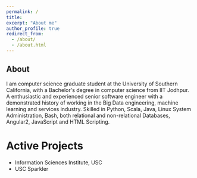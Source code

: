 ```yaml
---
permalink: /
title: 
excerpt: "About me"
author_profile: true
redirect_from: 
  - /about/
  - /about.html
---
```


<h2>About</h2>


I am computer science graduate student at the University of Southern California, with a Bachelor's degree in computer science from IIT Jodhpur.
A enthusiastic and experienced senior software engineer with a demonstrated history of working in the Big Data engineering, machine learning and services industry. 
Skilled in Python, Scala, Java, Linux System Administration, Bash, both relational and non-relational Databases, Angular2, JavaScript and HTML Scripting.


Active Projects
===

* Information Sciences Institute, USC
* USC Sparkler


